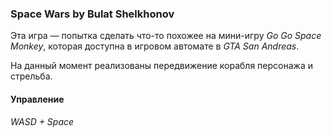 ### Space Wars by Bulat Shelkhonov

Эта игра — попытка сделать что-то похожее на мини-игру _Go Go Space Monkey_, которая доступна в игровом автомате в _GTA San Andreas_.

На данный момент реализованы передвижение корабля персонажа и стрельба.


#### Управление

_WASD + Space_